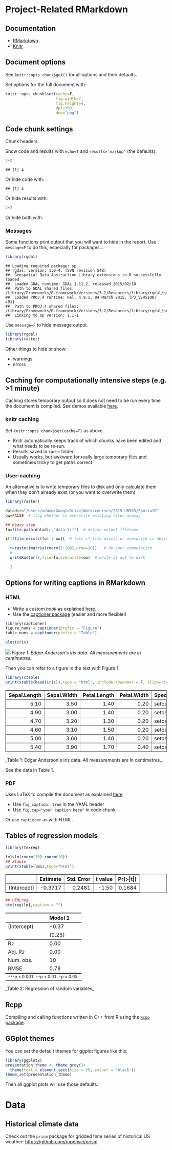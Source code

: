 # Project-Related RMarkdown

## Documentation

* [RMarkdown](http://rmarkdown.rstudio.com)
* [Knitr](http://yihui.name/knitr/)

## Document options

See `knitr::opts_chunk$get()` for all options and their defaults.

Set options for the full document with:

```r
knitr::opts_chunk$set(cache=F,
                      fig.width=7,
                      fig.height=4,
                      dpi=300,
                      dev="png")
```


## Code chunk settings
Chunk headers:

Show code and results with `echo=T` and `results='markup'` (the defaults):

```r
2+2
```

```
## [1] 4
```

Or hide code with:

```
## [1] 4
```

Or hide results with:

```r
2+2
```

Or hide both with:



### Messages
Some functions print output that you will want to hide in the report.  Use `message=F` to do this, especially for packages...


```r
library(rgdal)
```

```
## Loading required package: sp
## rgdal: version: 1.0-4, (SVN revision 548)
##  Geospatial Data Abstraction Library extensions to R successfully loaded
##  Loaded GDAL runtime: GDAL 1.11.2, released 2015/02/10
##  Path to GDAL shared files: /Library/Frameworks/R.framework/Versions/3.2/Resources/library/rgdal/gdal
##  Loaded PROJ.4 runtime: Rel. 4.9.1, 04 March 2015, [PJ_VERSION: 491]
##  Path to PROJ.4 shared files: /Library/Frameworks/R.framework/Versions/3.2/Resources/library/rgdal/proj
##  Linking to sp version: 1.1-1
```

Use `message=F` to hide message output.


```r
library(rgdal)
library(raster)
```

Other things to hide or show:

* warnings
* errors


## Caching for computationally intensive steps (e.g. >1 minute)

Caching stores temporary output so it does not need to be run every time the document is compiled.  See demos available [here](http://yihui.name/knitr/demo/cache/). 

### knitr caching
Set `knitr::opts_chunk$set(cache=T)` as above.  

* Knitr automatically keeps track of which chunks have been edited and what needs to be re-run.  
* Results saved in `cache` folder
* Usually works, but awkward for really large temporary files and sometimes tricky to get paths correct

### User-caching
An alternative is to write temporary files to disk and only calculate them when they don't already exist (or you want to overwrite them)


```r
library(raster)

datadir="/Users/adamw/GoogleDrive/Work/courses/2015_UB503/SpatialR"
ow=FALSE  # flag whether to overwrite existing files anyway

## Heavy step
fo=file.path(datadir,"data.tif")  # define output filename

if(!file.exists(fo) | ow){  # test if file exists or overwrite is desired

  r=raster(matrix(rnorm(1:100),nrow=10))   # do your computation
  # ...
  writeRaster(r,file=fo,overwrite=ow)  # write it out to disk

  }
```


## Options for writing captions in RMarkdown

### HTML

* Write a custom _hook_ as explained [here](https://github.com/yihui/knitr-examples/blob/master/063-html5-figure.Rmd).
* Use the [captioner package](https://github.com/adletaw/captioner/blob/master/vignettes/using_captioner.Rmd) (easier and more flexible!)



```r
library(captioner)
figure_nums = captioner(prefix = "Figure")
table_nums = captioner(prefix = "Table")
```


```r
plot(iris)
```

![](13_ProjectNotes_files/figure-html/unnamed-chunk-10-1.png) 
_Figure  1: Edgar Anderson's iris data.  All measurements are in centimetres._

Then you can refer to a figure in the text with Figure  1.


```r
library(xtable)
print(xtable(head(iris)),type = "html", include.rownames = F, align="center")
```

<!-- html table generated in R 3.2.0 by xtable 1.7-4 package -->
<!-- Mon Nov 30 15:26:27 2015 -->
<table border=1>
<tr> <th> Sepal.Length </th> <th> Sepal.Width </th> <th> Petal.Length </th> <th> Petal.Width </th> <th> Species </th>  </tr>
  <tr> <td align="right"> 5.10 </td> <td align="right"> 3.50 </td> <td align="right"> 1.40 </td> <td align="right"> 0.20 </td> <td> setosa </td> </tr>
  <tr> <td align="right"> 4.90 </td> <td align="right"> 3.00 </td> <td align="right"> 1.40 </td> <td align="right"> 0.20 </td> <td> setosa </td> </tr>
  <tr> <td align="right"> 4.70 </td> <td align="right"> 3.20 </td> <td align="right"> 1.30 </td> <td align="right"> 0.20 </td> <td> setosa </td> </tr>
  <tr> <td align="right"> 4.60 </td> <td align="right"> 3.10 </td> <td align="right"> 1.50 </td> <td align="right"> 0.20 </td> <td> setosa </td> </tr>
  <tr> <td align="right"> 5.00 </td> <td align="right"> 3.60 </td> <td align="right"> 1.40 </td> <td align="right"> 0.20 </td> <td> setosa </td> </tr>
  <tr> <td align="right"> 5.40 </td> <td align="right"> 3.90 </td> <td align="right"> 1.70 </td> <td align="right"> 0.40 </td> <td> setosa </td> </tr>
   </table>
_Table  1: Edgar Anderson's iris data.  All measurements are in centimetres._


See the data in Table  1.

### PDF

Uses LaTeX to compile the document as explained [here](http://rmarkdown.rstudio.com/pdf_document_format.html).  

* Use `fig_caption: true` in the YAML header
* Use `fig.cap="your caption here"` in code chunk

Or use `captioner` as with HTML.



## Tables of regression models


```r
library(texreg)
```


```r
lm1=lm(rnorm(10)~rnorm(10))
## Xtable
print(xtable(lm1),type="html")
```

<!-- html table generated in R 3.2.0 by xtable 1.7-4 package -->
<!-- Mon Nov 30 15:26:27 2015 -->
<table border=1>
<tr> <th>  </th> <th> Estimate </th> <th> Std. Error </th> <th> t value </th> <th> Pr(&gt;|t|) </th>  </tr>
  <tr> <td align="right"> (Intercept) </td> <td align="right"> -0.3717 </td> <td align="right"> 0.2481 </td> <td align="right"> -1.50 </td> <td align="right"> 0.1684 </td> </tr>
   </table>

```r
## HTMLreg
htmlreg(lm1,caption = "")
```


<!DOCTYPE HTML PUBLIC "-//W3C//DTD HTML 4.01 Transitional//EN" "http://www.w3.org/TR/html4/loose.dtd">
<table cellspacing="0" align="center" style="border: none;">
<tr>
<th style="text-align: left; border-top: 2px solid black; border-bottom: 1px solid black; padding-right: 12px;"></th>
<th style="text-align: left; border-top: 2px solid black; border-bottom: 1px solid black; padding-right: 12px;"><b>Model 1</b></th>
</tr>
<tr>
<td style="padding-right: 12px; border: none;">(Intercept)</td>
<td style="padding-right: 12px; border: none;">-0.37</td>
</tr>
<tr>
<td style="padding-right: 12px; border: none;"></td>
<td style="padding-right: 12px; border: none;">(0.25)</td>
</tr>
<tr>
<td style="border-top: 1px solid black;">R<sup style="vertical-align: 0px;">2</sup></td>
<td style="border-top: 1px solid black;">0.00</td>
</tr>
<tr>
<td style="padding-right: 12px; border: none;">Adj. R<sup style="vertical-align: 0px;">2</sup></td>
<td style="padding-right: 12px; border: none;">0.00</td>
</tr>
<tr>
<td style="padding-right: 12px; border: none;">Num. obs.</td>
<td style="padding-right: 12px; border: none;">10</td>
</tr>
<tr>
<td style="border-bottom: 2px solid black;">RMSE</td>
<td style="border-bottom: 2px solid black;">0.78</td>
</tr>
<tr>
<td style="padding-right: 12px; border: none;" colspan="2"><span style="font-size:0.8em"><sup style="vertical-align: 0px;">***</sup>p &lt; 0.001, <sup style="vertical-align: 0px;">**</sup>p &lt; 0.01, <sup style="vertical-align: 0px;">*</sup>p &lt; 0.05</span></td>
</tr>
</table>
_Table  2: Regression of random variables_

## Rcpp

Compiling and calling functions written in C++ from R using the [`Rcpp` package](http://www.rcpp.org).  

## GGplot themes 

You can set the default themes for ggplot figures like this:

```r
library(ggplot2)
presentation_theme <- theme_grey()+
  theme(text = element_text(size = 25, colour = "black"))
theme_set(presentation_theme)
```
Then all ggplot plots will use those defaults.

# Data

## Historical climate data

Check out the `prism` package for gridded time series of historical US weather: https://github.com/ropensci/prism
